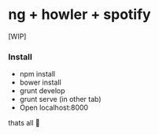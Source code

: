 # ng + howler + spotify #
[WIP]


### Install ###
* npm install
* bower install
* grunt develop
* grunt serve (in other tab)
* Open localhost:8000

thats all :love_letter: 